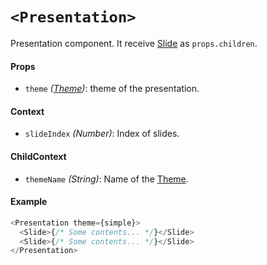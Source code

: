 # `<Presentation>`

Presentation component. It receive [Slide](/docs/api/Slide.md) as `props.children`.

#### Props

- `theme` *([Theme](/docs/api/Theme.md))*: theme of the presentation.

#### Context

- `slideIndex` *(Number)*: Index of slides.

#### ChildContext
- `themeName` *(String)*: Name of the [Theme](/docs/api/Theme.md).

#### Example

```js
<Presentation theme={simple}>
  <Slide>{/* Some contents... */}</Slide>
  <Slide>{/* Some contents... */}</Slide>
</Presentation>
```
